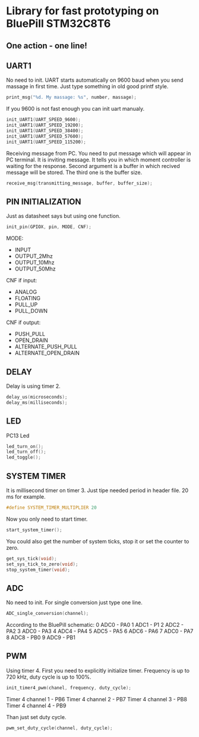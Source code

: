 # Library for fast prototyping on BluePill STM32C8T6

## One action - one line!

## UART1
No need to init. UART starts automatically  on 9600 baud when you send massage in first time. Just type something in old good printf style.
```c
print_msg("%d. My massage: %s", number, massage);	
```

If you 9600 is not fast enough you can init uart manualy.
```c
init_UART1(UART_SPEED_9600);
init_UART1(UART_SPEED_19200);
init_UART1(UART_SPEED_38400);
init_UART1(UART_SPEED_57600);
init_UART1(UART_SPEED_115200);
```
Receiving message from PC. You need to put message which will appear in PC terminal. It is inviting message. It tells you in which moment controller is waiting for the response. Second argument is a buffer in which recived message will be stored. The third one is the buffer size.
```c
receive_msg(transmitting_message, buffer, buffer_size);	
```


## PIN INITIALIZATION
Just as datasheet says but using one function.
```c
init_pin(GPIOX, pin, MODE, CNF);
```
MODE:
* INPUT
* OUTPUT_2Mhz
* OUTPUT_10Mhz
* OUTPUT_50Mhz

CNF if input:
* ANALOG
* FLOATING
* PULL_UP
* PULL_DOWN

CNF if output:
* PUSH_PULL
* OPEN_DRAIN
* ALTERNATE_PUSH_PULL
* ALTERNATE_OPEN_DRAIN


## DELAY
Delay is using timer 2.
```c
delay_us(microseconds);
delay_ms(milliseconds);
```


## LED
PC13 Led
```c
led_turn_on();
led_turn_off();
led_toggle();
```


## SYSTEM TIMER
It is millisecond timer on timer 3. Just tipe needed period in header file. 20 ms for example.
```c
#define SYSTEM_TIMER_MULTIPLIER 20
```
Now you only need to start timer.
```c
start_system_timer();
```
You could also get the number of system ticks, stop it or set the counter to zero.
```c
get_sys_tick(void);
set_sys_tick_to_zero(void);
stop_system_timer(void);
```


## ADC
No need to init. For single conversion just type one line.
```c
ADC_single_conversion(channel);
```
According to the BluePill schematic:
0 ADC0 - PA0 
1 ADC1 - P1
2 ADC2 - PA2
3 ADC0 - PA3
4 ADC4 - PA4
5 ADC5 - PA5
6 ADC6 - PA6
7 ADC0 - PA7
8 ADC8 - PB0
9 ADC9 - PB1


## PWM
Using timer 4. First you need to explicitly initialize timer. Frequency is up to 720 kHz, duty cycle is up to 100%.
```c
init_timer4_pwm(chanel, frequency, duty_cycle);
```
Timer 4 channel 1 - PB6
Timer 4 channel 2 - PB7
Timer 4 channel 3 - PB8
Timer 4 channel 4 - PB9

Than just set duty cycle.
```c
pwm_set_duty_cycle(channel, duty_cycle);
```
